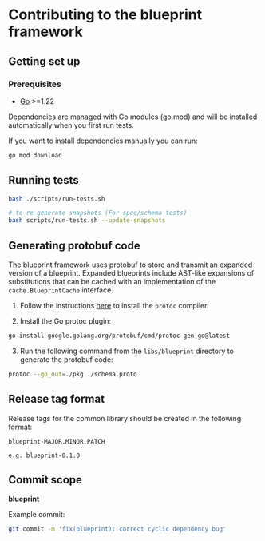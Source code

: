 # Contributing to the blueprint framework

## Getting set up

### Prerequisites

- [Go](https://golang.org/dl/) >=1.22

Dependencies are managed with Go modules (go.mod) and will be installed automatically when you first
run tests.

If you want to install dependencies manually you can run:

```bash
go mod download
```

## Running tests

```bash
bash ./scripts/run-tests.sh

# to re-generate snapshots (For spec/schema tests)
bash scripts/run-tests.sh --update-snapshots
```

## Generating protobuf code

The blueprint framework uses protobuf to store and transmit an expanded version of a blueprint. Expanded blueprints include AST-like expansions of substitutions that can be cached with an implementation of the `cache.BlueprintCache` interface.

1. Follow the instructions [here](https://grpc.io/docs/protoc-installation/#install-using-a-package-manager) to install the `protoc` compiler.

2. Install the Go protoc plugin:

```bash
go install google.golang.org/protobuf/cmd/protoc-gen-go@latest
```

3. Run the following command from the `libs/blueprint` directory to generate the protobuf code:

```bash
protoc --go_out=./pkg ./schema.proto
```

## Release tag format

Release tags for the common library should be created in the following format:

```
blueprint-MAJOR.MINOR.PATCH

e.g. blueprint-0.1.0
```

## Commit scope

**blueprint**

Example commit:

```bash
git commit -m 'fix(blueprint): correct cyclic dependency bug'
```
